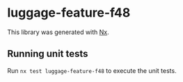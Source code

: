 # luggage-feature-f48

This library was generated with [Nx](https://nx.dev).

## Running unit tests

Run `nx test luggage-feature-f48` to execute the unit tests.
